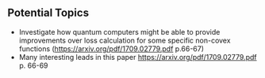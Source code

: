 ## Potential Topics
* Investigate how quantum computers might be able to provide improvements over loss calculation for some specific non-covex functions (https://arxiv.org/pdf/1709.02779.pdf p.66-67)
* Many interesting leads in this paper https://arxiv.org/pdf/1709.02779.pdf p. 66-69
